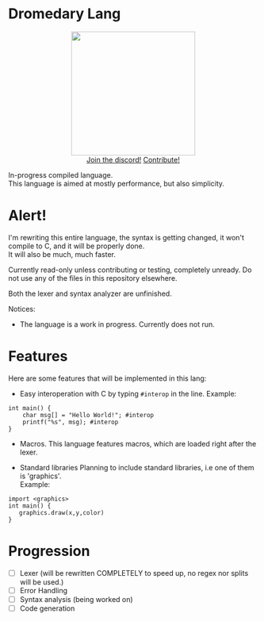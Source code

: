 # Dromedary Lang

<div align="center">
    <img src="https://github.com/VideoCarp/dromedary-lang/blob/main/files/1498B073-7C4E-48E5-BC42-1B3968053214.jpeg" width=250 height=250><br>
  <a href="https://discord.gg/PhES3kc">Join the discord!</a>    <a href="https://github.com/VideoCarp/dromedary-lang/blob/main/CONTRIBUTING.md">Contribute!</a>
  
</div>
                                                                                                                                      
In-progress compiled language.<br>
This language is aimed at mostly performance, but also simplicity.
# Alert!
I'm rewriting this entire language, the syntax is getting changed, it won't compile to C, and it will be properly done.<br>
It will also be much, much faster.

Currently read-only unless contributing or testing, completely unready.
Do not use any of the files in this repository elsewhere.

Both the lexer and syntax analyzer are unfinished.

Notices:<br>
* The language is a work in progress.
Currently does not run.

# Features
Here are some features that will be implemented in this lang:<br>
* Easy interoperation with C by typing `#interop` in the line.
Example:
```drom
int main() {
    char msg[] = "Hello World!"; #interop
    printf("%s", msg); #interop
}
```
* Macros. This language features macros, which are loaded right after the lexer.

* Standard libraries
Planning to include standard libraries, i.e one of them is 'graphics'.<br>
Example:
```drom
import <graphics>
int main() {
   graphics.draw(x,y,color)
}
```
# Progression
- [ ] Lexer (will be rewritten COMPLETELY to speed up, no regex nor splits will be used.)
- [ ] Error Handling 
- [ ] Syntax analysis (being worked on)
- [ ] Code generation
